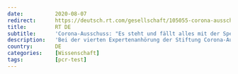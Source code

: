 ```yaml
---
date:          2020-08-07
redirect:      https://deutsch.rt.com/gesellschaft/105055-corona-ausschuss-drosten-test-immunologie/
title:         RT DE
subtitle:      'Corona-Ausschuss: "Es steht und fällt alles mit der Spezifität dieser Tests"'
description:   'Bei der vierten Expertenanhörung der Stiftung Corona-Ausschuss ging es um den "Nachweis von Viren" über PCR-Tests. Diese können nur Virusmaterial nachweisen. Sie werden dennoch weltweit massenhaft für "Corona-Diagnosen" eingesetzt, die den Grund für Corona-Maßnahmen liefern.'
country:       DE
categories:    [Wissenschaft]
tags:          [pcr-test]
---
```


